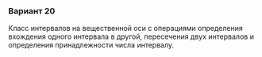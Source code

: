 ### Вариант 20
Класс интервалов на вещественной оси с операциями определения вхождения одного интервала в другой, пересечения двух интервалов и определения принадлежности числа интервалу.

